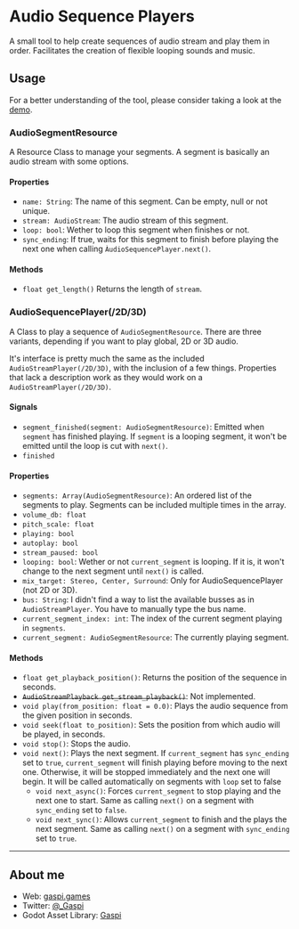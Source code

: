 # Audio Sequence Players

A small tool to help create sequences of audio stream and play them in order.
Facilitates the creation of flexible looping sounds and music.

## Usage

For a better understanding of the tool, please consider taking a look at the
[demo](https://github.com/PKGaspi/godot-AudioSequencePlayer/tree/demo).

### AudioSegmentResource

A Resource Class to manage your segments. A segment is basically an audio stream
with some options.

#### Properties

- `name: String`: The name of this segment. Can be empty, null or not unique.
- `stream: AudioStream`: The audio stream of this segment.
- `loop: bool`: Wether to loop this segment when finishes or not.
- `sync_ending`: If true, waits for this segment to finish before playing
  the next one when calling `ÀudioSequencePlayer.next()`.

#### Methods

- `float get_length()` Returns the length of `stream`.

### AudioSequencePlayer(/2D/3D)

A Class to play a sequence of `AudioSegmentResource`. There are three variants,
depending if you want to play global, 2D or 3D audio.

It's interface is pretty much the same as the included
`AudioStreamPlayer(/2D/3D)`, with the inclusion of a few things. Properties
that lack a description work as they would work on a
`AudioStreamPlayer(/2D/3D)`.

#### Signals

- `segment_finished(segment: AudioSegmentResource)`: Emitted when `segment` has
  finished playing. If `segment` is a looping segment, it won't be emitted until
  the loop is cut with `next()`.
- `finished`

#### Properties

- `segments: Array(AudioSegmentResource)`: An ordered list of the segments to
  play. Segments can be included multiple times in the array.
- `volume_db: float`
- `pitch_scale: float`
- `playing: bool`
- `autoplay: bool`
- `stream_paused: bool`
- `looping: bool`: Wether or not `current_segment` is looping. If it is, it
  won't change to the next segment until `next()` is called.
- `mix_target: Stereo, Center, Surround`: Only for AudioSequencePlayer (not 2D
  or 3D).
- `bus: String`: I didn't find a way to list the available busses as in
  `AudioStreamPlayer`. You have to manually type the bus name.
- `current_segment_index: int`: The index of the current segment playing in
  `segments`.
- `current_segment: AudioSegmentResource`: The currently playing segment.

#### Methods

- `float get_playback_position()`: Returns the position of the sequence in seconds.
- ~~`AudioStreamPlayback get_stream_playback()`~~: Not implemented.
- `void play(from_position: float = 0.0)`: Plays the audio sequence from the
  given position in seconds.
- `void seek(float to_position)`: Sets the position from which audio will be
  played, in seconds.
- `void stop()`: Stops the audio.
- `void next()`: Plays the next segment. If `current_segment` has `sync_ending`
  set to `true`, `current_segment` will finish playing before moving to the next
  one. Otherwise, it will be stopped immediately and the next one will begin. It
  will be called automatically on segments with `loop` set to false
  - `void next_async()`: Forces `current_segment` to stop playing and the next one
  to start. Same as calling `next()` on a segment with `sync_ending` set to
  `false`.
  - `void next_sync()`: Allows `current_segment` to finish and the plays the next
  segment. Same as calling `next()` on a segment with `sync_ending` set to
  `true`.

---

## About me

- Web: [gaspi.games](http://gaspi.games/)
- Twitter: [@_Gaspi](https://twitter.com/@_Gaspi)
- Godot Asset Library: [Gaspi](https://godotengine.org/asset-library/asset?user=Gaspi)